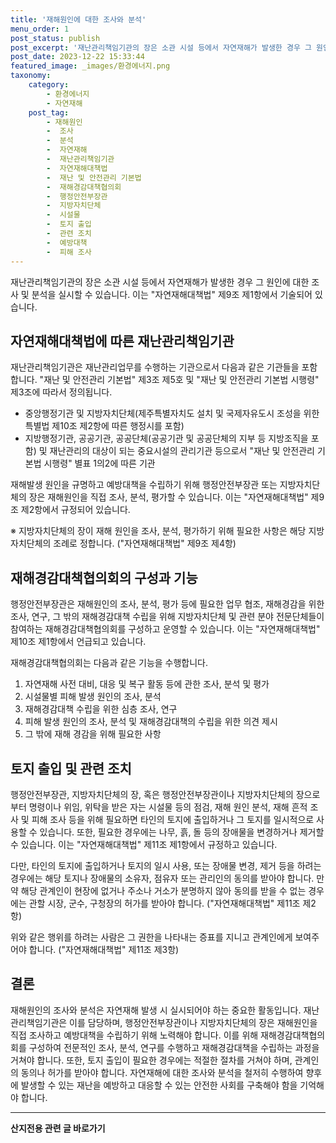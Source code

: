 ```yaml
---
title: '재해원인에 대한 조사와 분석'
menu_order: 1
post_status: publish
post_excerpt: '재난관리책임기관의 장은 소관 시설 등에서 자연재해가 발생한 경우 그 원인에 대한 조사 및 분석을 실시할 수 있습니다. 이는  자연재해대책법  제9조 제1항에서 기술되어 있습니다.'
post_date: 2023-12-22 15:33:44
featured_image: _images/환경에너지.png
taxonomy:
    category:
        - 환경에너지
        - 자연재해
    post_tag:
        - 재해원인
        -  조사
        -  분석
        -  자연재해
        -  재난관리책임기관
        -  자연재해대책법
        -  재난 및 안전관리 기본법
        -  재해경감대책협의회
        -  행정안전부장관
        -  지방자치단체
        -  시설물
        -  토지 출입
        -  관련 조치
        -  예방대책
        -  피해 조사
---
```



재난관리책임기관의 장은 소관 시설 등에서 자연재해가 발생한 경우 그 원인에 대한 조사 및 분석을 실시할 수 있습니다. 이는 "자연재해대책법" 제9조 제1항에서 기술되어 있습니다.

## 자연재해대책법에 따른 재난관리책임기관

재난관리책임기관은 재난관리업무를 수행하는 기관으로서 다음과 같은 기관들을 포함합니다. "재난 및 안전관리 기본법" 제3조 제5호 및 "재난 및 안전관리 기본법 시행령" 제3조에 따라서 정의됩니다.

- 중앙행정기관 및 지방자치단체(제주특별자치도 설치 및 국제자유도시 조성을 위한 특별법 제10조 제2항에 따른 행정시를 포함)
- 지방행정기관, 공공기관, 공공단체(공공기관 및 공공단체의 지부 등 지방조직을 포함) 및 재난관리의 대상이 되는 중요시설의 관리기관 등으로서 "재난 및 안전관리 기본법 시행령" 별표 1의2에 따른 기관

재해발생 원인을 규명하고 예방대책을 수립하기 위해 행정안전부장관 또는 지방자치단체의 장은 재해원인을 직접 조사, 분석, 평가할 수 있습니다. 이는 "자연재해대책법" 제9조 제2항에서 규정되어 있습니다.

※ 지방자치단체의 장이 재해 원인을 조사, 분석, 평가하기 위해 필요한 사항은 해당 지방자치단체의 조례로 정합니다. ("자연재해대책법" 제9조 제4항)

## 재해경감대책협의회의 구성과 기능

행정안전부장관은 재해원인의 조사, 분석, 평가 등에 필요한 업무 협조, 재해경감을 위한 조사, 연구, 그 밖의 재해경감대책 수립을 위해 지방자치단체 및 관련 분야 전문단체들이 참여하는 재해경감대책협의회를 구성하고 운영할 수 있습니다. 이는 "자연재해대책법" 제10조 제1항에서 언급되고 있습니다.

재해경감대책협의회는 다음과 같은 기능을 수행합니다.

1. 자연재해 사전 대비, 대응 및 복구 활동 등에 관한 조사, 분석 및 평가
2. 시설물별 피해 발생 원인의 조사, 분석
3. 재해경감대책 수립을 위한 심층 조사, 연구
4. 피해 발생 원인의 조사, 분석 및 재해경감대책의 수립을 위한 의견 제시
5. 그 밖에 재해 경감을 위해 필요한 사항

## 토지 출입 및 관련 조치

행정안전부장관, 지방자치단체의 장, 혹은 행정안전부장관이나 지방자치단체의 장으로부터 명령이나 위임, 위탁을 받은 자는 시설물 등의 점검, 재해 원인 분석, 재해 흔적 조사 및 피해 조사 등을 위해 필요하면 타인의 토지에 출입하거나 그 토지를 일시적으로 사용할 수 있습니다. 또한, 필요한 경우에는 나무, 흙, 돌 등의 장애물을 변경하거나 제거할 수 있습니다. 이는 "자연재해대책법" 제11조 제1항에서 규정하고 있습니다.

다만, 타인의 토지에 출입하거나 토지의 일시 사용, 또는 장애물 변경, 제거 등을 하려는 경우에는 해당 토지나 장애물의 소유자, 점유자 또는 관리인의 동의를 받아야 합니다. 만약 해당 관계인이 현장에 없거나 주소나 거소가 분명하지 않아 동의를 받을 수 없는 경우에는 관할 시장, 군수, 구청장의 허가를 받아야 합니다. ("자연재해대책법" 제11조 제2항)

위와 같은 행위를 하려는 사람은 그 권한을 나타내는 증표를 지니고 관계인에게 보여주어야 합니다. ("자연재해대책법" 제11조 제3항)

## 결론

재해원인의 조사와 분석은 자연재해 발생 시 실시되어야 하는 중요한 활동입니다. 재난관리책임기관은 이를 담당하며, 행정안전부장관이나 지방자치단체의 장은 재해원인을 직접 조사하고 예방대책을 수립하기 위해 노력해야 합니다. 이를 위해 재해경감대책협의회를 구성하여 전문적인 조사, 분석, 연구를 수행하고 재해경감대책을 수립하는 과정을 거쳐야 합니다. 또한, 토지 출입이 필요한 경우에는 적절한 절차를 거쳐야 하며, 관계인의 동의나 허가를 받아야 합니다. 자연재해에 대한 조사와 분석을 철저히 수행하여 향후에 발생할 수 있는 재난을 예방하고 대응할 수 있는 안전한 사회를 구축해야 함을 기억해야 합니다.
<!-- wp:separator -->
<hr class="wp-block-separator has-alpha-channel-opacity"/>
<!-- /wp:separator -->

<!-- wp:group {"backgroundColor":"base","layout":{"type":"constrained"}} -->
<div class="wp-block-group has-base-background-color has-background"><!-- wp:paragraph {"align":"center","fontSize":"medium"} -->
<p class="has-text-align-center has-large-font-size"><strong>산지전용 관련 글 바로가기</strong></p>
<!-- /wp:paragraph -->


<!-- wp:latest-posts
{"categories":[{"id":23287,"count":19,"description":"","link":"https://uknowlaw.com/category/%ec%82%b0%ec%a7%80%ec%a0%84%ec%9a%a9/","name":"산지전용","slug":"산지전용","taxonomy":"category","parent":0,"meta":[],"_links":{"self":[{"href":"https://uknowlaw.com/wp-json/wp/v2/categories/23287"}],"collection":[{"href":"https://uknowlaw.com/wp-json/wp/v2/categories"}],"about":[{"href":"https://uknowlaw.com/wp-json/wp/v2/taxonomies/category"}],"wp:post_type":[{"href":"https://uknowlaw.com/wp-json/wp/v2/posts?categories=23287"}],"curies":[{"name":"wp","href":"https://api.w.org/{rel}","templated":true}]}}],"postsToShow":100,"excerptLength":28,"postLayout":"grid","columns":2,"featuredImageAlign":"left","featuredImageSizeSlug":"large","fontSize":"small"} /--></div>
<!-- /wp:group -->